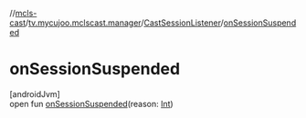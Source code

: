 //[mcls-cast](../../../index.md)/[tv.mycujoo.mclscast.manager](../index.md)/[CastSessionListener](index.md)/[onSessionSuspended](on-session-suspended.md)

# onSessionSuspended

[androidJvm]\
open fun [onSessionSuspended](on-session-suspended.md)(reason: [Int](https://kotlinlang.org/api/latest/jvm/stdlib/kotlin/-int/index.html))
